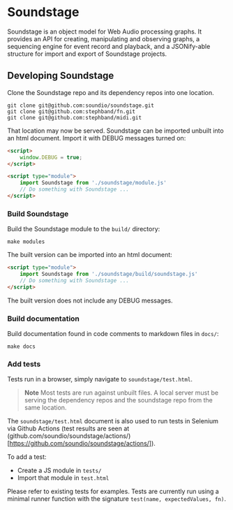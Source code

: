 # Soundstage

Soundstage is an object model for Web Audio processing graphs. It provides an API
for creating, manipulating and observing graphs, a sequencing engine for event
record and playback, and a JSONify-able structure for import and export of
Soundstage projects.

## Developing Soundstage

Clone the Soundstage repo and its dependency repos into one location.

```cli
git clone git@github.com:soundio/soundstage.git
git clone git@github.com:stephband/fn.git
git clone git@github.com:stephband/midi.git
```

That location may now be served. Soundstage can be imported unbuilt into an
html document. Import it with DEBUG messages turned on:

```html
<script>
    window.DEBUG = true;
</script>

<script type="module">
    import Soundstage from './soundstage/module.js'
    // Do something with Soundstage ...
</script>
```

### Build Soundstage

Build the Soundstage module to the `build/` directory:

```cli
make modules
```

The built version can be imported into an html document:

```html
<script type="module">
    import Soundstage from './soundstage/build/soundstage.js'
    // Do something with Soundstage ...
</script>
```

The built version does not include any DEBUG messages.

### Build documentation

Build documentation found in code comments to markdown files in `docs/`:

```cli
make docs
```

### Add tests

Tests run in a browser, simply navigate to `soundstage/test.html`.

> **Note**
> Most tests are run against unbuilt files. A local server must be serving the
> dependency repos and the soundstage repo from the same location.

The `soundstage/test.html` document is also used to run tests in Selenium via
Github Actions (test results are seen at
(github.com/soundio/soundstage/actions/)[https://github.com/soundio/soundstage/actions/]).

To add a test:

- Create a JS module in `tests/`
- Import that module in `test.html`

Please refer to existing tests for examples. Tests are currently run using a
minimal runner function with the signature `test(name, expectedValues, fn)`.
